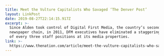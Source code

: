 ```yaml
---
title: Meet the Vulture Capitalists Who Savaged ‘The Denver Post’
layout: LinkPost
date: 2019-08-27T22:14:15.917Z
excerpt: >-
  Since Alden took control of Digital First Media, the country’s second-largest
  newspaper chain, in 2011, DFM executives have eliminated a staggering two out
  of every three staff positions at its media properties.
link: >-
  https://www.thenation.com/article/meet-the-vulture-capitalists-who-savaged-the-denver-post/
---
```


